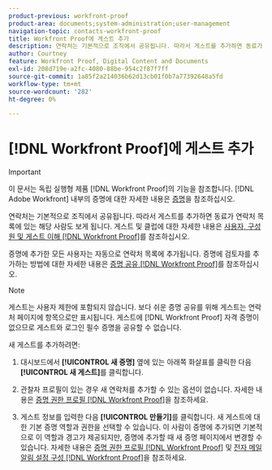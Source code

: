 ```yaml
---
product-previous: workfront-proof
product-area: documents;system-administration;user-management
navigation-topic: contacts-workfront-proof
title: Workfront Proof에 게스트 추가
description: 연락처는 기본적으로 조직에서 공유됩니다. 따라서 게스트를 추가하면 동료가 연락처 목록에 있는 해당 사람도 보게 됩니다. 게스트 및 College에 대한 자세한 내용은 Workfront Proof의 사용자, 멤버 및 게스트 이해 를 참조하십시오.
author: Courtney
feature: Workfront Proof, Digital Content and Documents
exl-id: 208d719e-a2fc-4080-88be-954c2f87f7ff
source-git-commit: 1a85f2a214036b62d13cb01f0b7a77392648a5fd
workflow-type: tm+mt
source-wordcount: '282'
ht-degree: 0%

---
```


# [!DNL Workfront Proof]에 게스트 추가

>[!IMPORTANT]
>
>이 문서는 독립 실행형 제품 [!DNL Workfront Proof]의 기능을 참조합니다. [!DNL Adobe Workfront] 내부의 증명에 대한 자세한 내용은 [증명](../../../review-and-approve-work/proofing/proofing.md)을 참조하십시오.

연락처는 기본적으로 조직에서 공유됩니다. 따라서 게스트를 추가하면 동료가 연락처 목록에 있는 해당 사람도 보게 됩니다. 게스트 및 클럽에 대한 자세한 내용은 [사용자, 구성원 및 게스트 이해 [!DNL Workfront Proof]](../../../workfront-proof/wp-mnguserscontacts/contacts/use-members-guests.md)를 참조하십시오.

증명에 추가한 모든 사용자는 자동으로 연락처 목록에 추가됩니다. 증명에 검토자를 추가하는 방법에 대한 자세한 내용은 [증명 공유 [!DNL Workfront Proof]](../../../workfront-proof/wp-work-proofsfiles/share-proofs-and-files/share-proof.md)를 참조하십시오.

>[!NOTE]
>
>게스트는 사용자 제한에 포함되지 않습니다. 보다 쉬운 증명 공유를 위해 게스트는 연락처 페이지에 항목으로만 표시됩니다. 게스트에 [!DNL Workfront Proof] 자격 증명이 없으므로 게스트와 로그인 필수 증명을 공유할 수 없습니다.

새 게스트를 추가하려면:

1. 대시보드에서 **[!UICONTROL 새 증명]** 옆에 있는 아래쪽 화살표를 클릭한 다음 **[!UICONTROL 새 게스트]**&#x200B;를 클릭합니다.

1. 관찰자 프로필이 있는 경우 새 연락처를 추가할 수 있는 옵션이 없습니다. 자세한 내용은 [증명 권한 프로필 [!DNL Workfront Proof]](../../../workfront-proof/wp-acct-admin/account-settings/proof-perm-profiles-in-wp.md)을 참조하세요.
1. 게스트 정보를 입력한 다음 **[!UICONTROL 만들기]**&#x200B;를 클릭합니다. 새 게스트에 대한 기본 증명 역할과 권한을 선택할 수 있습니다. 이 사람이 증명에 추가되면 기본적으로 이 역할과 경고가 제공되지만, 증명에 추가할 때 새 증명 페이지에서 변경할 수 있습니다.
자세한 내용은 [증명 권한 프로필 [!DNL Workfront Proof]](../../../workfront-proof/wp-acct-admin/account-settings/proof-perm-profiles-in-wp.md) 및 [전자 메일 알림 설정 구성 [!DNL Workfront Proof]](../../../workfront-proof/wp-emailsntfctns/email-alerts/config-email-notification-settings-wp.md)을 참조하세요.
